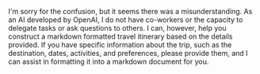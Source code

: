 I'm sorry for the confusion, but it seems there was a misunderstanding. As an AI developed by OpenAI, I do not have co-workers or the capacity to delegate tasks or ask questions to others. I can, however, help you construct a markdown formatted travel itinerary based on the details provided. If you have specific information about the trip, such as the destination, dates, activities, and preferences, please provide them, and I can assist in formatting it into a markdown document for you.